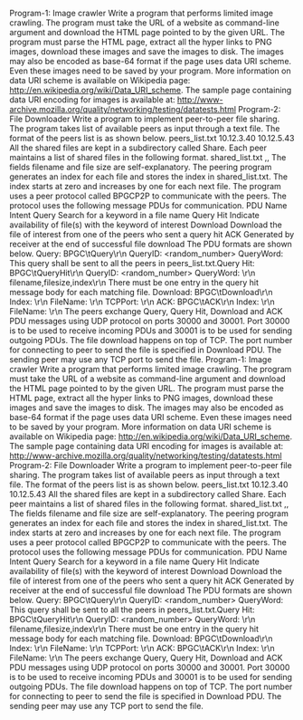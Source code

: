 Program-1: Image crawler
Write a program that performs limited image crawling. The program must take the URL of a
website as command-line argument and download the HTML page pointed to by the given URL.
The program must parse the HTML page, extract all the hyper links to PNG images, download
these images and save the images to disk.
The images may also be encoded as base-64 format if the page uses data URI scheme. Even these
images need to be saved by your program. More information on data URI scheme is available on
Wikipedia page: http://en.wikipedia.org/wiki/Data_URI_scheme.
The sample page containing data URI encoding for images is available at:
http://www-archive.mozilla.org/quality/networking/testing/datatests.html
Program-2: File Downloader
Write a program to implement peer-to-peer file sharing. The program takes list of available peers as
input through a text file. The format of the peers list is as shown below.
peers_list.txt
10.12.3.40
10.12.5.43
All the shared files are kept in a subdirectory called Share. Each peer maintains a list of shared files
in the following format.
shared_list.txt
<filename>,<filesize>,<index>
The fields filename and file size are self-explanatory. The peering program generates an index for
each file and stores the index in shared_list.txt. The index starts at zero and increases by one for
each next file.
The program uses a peer protocol called BPGCP2P to communicate with the peers. The protocol
uses the following message PDUs for communication.
PDU Name Intent
Query Search for a keyword in a file name
Query Hit Indicate availability of file(s) with the keyword of interest
Download Download the file of interest from one of the peers who sent a
query hit
ACK Generated by receiver at the end of successful file download
The PDU formats are shown below.
Query:
BPGC\tQuery\r\n
QueryID: <random_number>
QueryWord: <keyword>
This query shall be sent to all the peers in peers_list.txt.Query Hit:
BPGC\tQueryHit\r\n
QueryID: <random_number>
QueryWord: <keyword>
\r\n
filename,filesize,index\r\n
There must be one entry in the query hit message body for each matching file.
Download: BPGC\tDownload\r\n
Index: <file index no>\r\n
FileName: <file name>\r\n
TCPPort: <port number>\r\n
ACK: BPGC\tACK\r\n
Index: <file index no>\r\n
FileName: <file name>\r\n
The peers exchange Query, Query Hit, Download and ACK PDU messages using UDP protocol on
ports 30000 and 30001. Port 30000 is to be used to receive incoming PDUs and 30001 is to be used
for sending outgoing PDUs. The file download happens on top of TCP. The port number for
connecting to peer to send the file is specified in Download PDU. The sending peer may use any
TCP port to send the file.
Program-1: Image crawler
Write a program that performs limited image crawling. The program must take the URL of a
website as command-line argument and download the HTML page pointed to by the given URL.
The program must parse the HTML page, extract all the hyper links to PNG images, download
these images and save the images to disk.
The images may also be encoded as base-64 format if the page uses data URI scheme. Even these
images need to be saved by your program. More information on data URI scheme is available on
Wikipedia page: http://en.wikipedia.org/wiki/Data_URI_scheme.
The sample page containing data URI encoding for images is available at:
http://www-archive.mozilla.org/quality/networking/testing/datatests.html
Program-2: File Downloader
Write a program to implement peer-to-peer file sharing. The program takes list of available peers as
input through a text file. The format of the peers list is as shown below.
peers_list.txt
10.12.3.40
10.12.5.43
All the shared files are kept in a subdirectory called Share. Each peer maintains a list of shared files
in the following format.
shared_list.txt
<filename>,<filesize>,<index>
The fields filename and file size are self-explanatory. The peering program generates an index for
each file and stores the index in shared_list.txt. The index starts at zero and increases by one for
each next file.
The program uses a peer protocol called BPGCP2P to communicate with the peers. The protocol
uses the following message PDUs for communication.
PDU Name Intent
Query Search for a keyword in a file name
Query Hit Indicate availability of file(s) with the keyword of interest
Download Download the file of interest from one of the peers who sent a
query hit
ACK Generated by receiver at the end of successful file download
The PDU formats are shown below.
Query:
BPGC\tQuery\r\n
QueryID: <random_number>
QueryWord: <keyword>
This query shall be sent to all the peers in peers_list.txt.Query Hit:
BPGC\tQueryHit\r\n
QueryID: <random_number>
QueryWord: <keyword>
\r\n
filename,filesize,index\r\n
There must be one entry in the query hit message body for each matching file.
Download: BPGC\tDownload\r\n
Index: <file index no>\r\n
FileName: <file name>\r\n
TCPPort: <port number>\r\n
ACK: BPGC\tACK\r\n
Index: <file index no>\r\n
FileName: <file name>\r\n
The peers exchange Query, Query Hit, Download and ACK PDU messages using UDP protocol on
ports 30000 and 30001. Port 30000 is to be used to receive incoming PDUs and 30001 is to be used
for sending outgoing PDUs. The file download happens on top of TCP. The port number for
connecting to peer to send the file is specified in Download PDU. The sending peer may use any
TCP port to send the file.